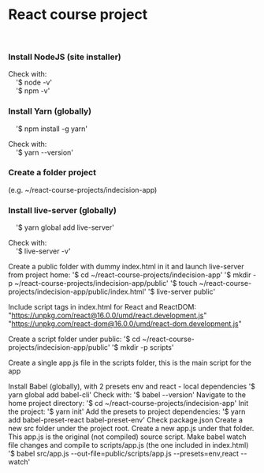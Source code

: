 <h1>React course project</h1>
<br>
<h3>Install NodeJS (site installer)</h3>
<p>
  Check with:<br>
  &nbsp;&nbsp;&nbsp;&nbsp;'$ node -v'<br> 
  &nbsp;&nbsp;&nbsp;&nbsp;'$ npm -v'<br>
</p>  

<h3>Install Yarn (globally)</h3>
<p>
  &nbsp;&nbsp;&nbsp;&nbsp;'$ npm install -g yarn'
<p>
<p>
  Check with:<br>
  &nbsp;&nbsp;&nbsp;&nbsp;'$ yarn --version'
</p>
<h3>Create a folder project</h3>
<p>
(e.g. ~/react-course-projects/indecision-app)
</p>
<h3>Install live-server (globally)</h3>
<p>
  &nbsp;&nbsp;&nbsp;&nbsp;'$ yarn global add live-server'
<p>
<p>
  Check with:<br>
  &nbsp;&nbsp;&nbsp;&nbsp;'$ live-server -v'
</p>

Create a public folder with dummy index.html in it and launch live-server from project home:
'$ cd ~/react-course-projects/indecision-app'
'$ mkdir -p ~/react-course-projects/indecision-app/public'
'$ touch ~/react-course-projects/indecision-app/public/index.html'
'$ live-server public'

Include script tags in index.html for React and ReactDOM:
"https://unpkg.com/react@16.0.0/umd/react.development.js"
"https://unpkg.com/react-dom@16.0.0/umd/react-dom.development.js" 

Create a script folder under public:
'$ cd ~/react-course-projects/indecision-app/public'
'$ mkdir -p scripts'

Create a single app.js file in the scripts folder, this is the main script for the app

Install Babel (globally), with 2 presets env and react - local dependencies
'$ yarn global add babel-cli'
Check with:
'$ babel --version'
Navigate to the home project directory:
'$ cd ~/react-course-projects/indecision-app'
Init the project:
'$ yarn init'
Add the presets to project dependencies:
'$ yarn add babel-preset-react babel-preset-env'
Check package.json
Create a new src folder under the project root. Create a new app.js under that folder.
This app.js is the original (not compiled) source script.
Make babel watch file changes and compile to scripts/app.js (the one included in index.html)
'$ babel src/app.js --out-file=public/scripts/app.js --presets=env,react --watch' 




